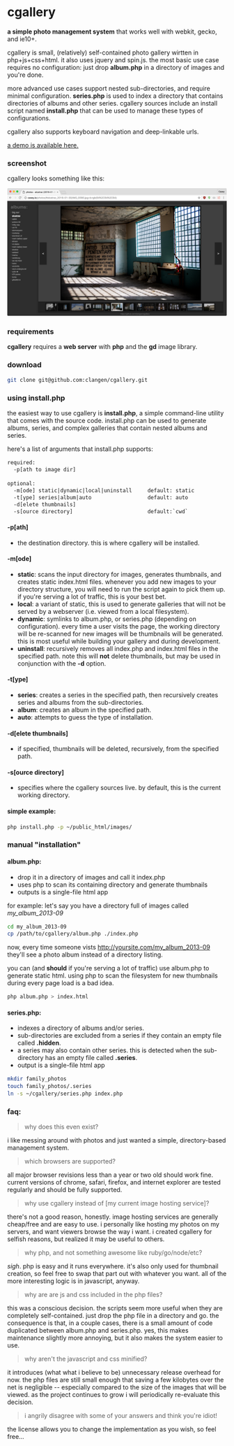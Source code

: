 cgallery
=========
**a simple photo management system** that works well with webkit, gecko, and ie10+.

cgallery is small, (relatively) self-contained photo gallery wirtten in php+js+css+html. it also uses jquery and spin.js. the most basic use case requires no configuration: just drop **album.php** in a directory of images and you're done.

more advanced use cases support nested sub-directories, and require minimal configuration. **series.php** is used to index a directory that contains directories of albums and other series. cgallery sources include an install script named **install.php** that can be used to manage these types of configurations.

cgallery also supports keyboard navigation and deep-linkable urls.

[a demo is available here.](http://casey.io/cgallery/demo)

### screenshot

cgallery looks something like this:

![windows screenshot](https://raw.githubusercontent.com/clangen/clangen-projects-static/master/cgallery/screenshots/cgallery01.png)


### requirements
**cgallery** requires a **web server** with **php** and the **gd** image library.

### download
```sh
git clone git@github.com:clangen/cgallery.git
```

### using install.php
the easiest way to use cgallery is **install.php**, a simple command-line utility that comes with the source code. install.php can be used to generate albums, series, and complex galleries that contain nested albums and series.

here's a list of arguments that install.php supports:

```
required:
  -p[ath to image dir]

optional:
  -m[ode] static|dynamic|local|uninstall     default: static
  -t[ype] series|album|auto                  default: auto
  -d[elete thumbnails]
  -s[ource directory]                        default:`cwd`
```

#### -p[ath]
* the destination directory. this is where cgallery will be installed.

#### -m[ode]
* **static**: scans the input directory for images, generates thumbnails, and creates static index.html files. whenever you add new images to your directory structure, you will need to run the script again to pick them up. if you're serving a lot of traffic, this is your best bet.
* **local**: a variant of static, this is used to generate galleries that will not be served by a webserver (i.e. viewed from a local filesystem).
* **dynamic**: symlinks to album.php, or series.php (depending on configuration). every time a user visits the page, the working directory will be re-scanned for new images will be thumbnails will be generated. this is most useful while building your gallery and during development.
* **uninstall**: recursively removes all index.php and index.html files in the specified path. note this will **not** delete thumbnails, but may be used in conjunction with the **-d** option.

#### -t[ype]
* **series**: creates a series in the specified path, then recursively creates series and albums from the sub-directories.
* **album**: creates an album in the specified path.
* **auto**: attempts to guess the type of installation.

#### -d[elete thumbnails]
* if specified, thumbnails will be deleted, recursively, from the specified path.

#### -s[ource directory]
* specifies where the cgallery sources live. by default, this is the current working directory.

#### simple example:

```sh
php install.php -p ~/public_html/images/
```

### manual "installation"

#### album.php:
* drop it in a directory of images and call it index.php
* uses php to scan its containing directory and generate thumbnails
* outputs is a single-file html app

for example: let's say you have a directory full of images called *my_album_2013-09*
```sh
cd my_album_2013-09
cp /path/to/cgallery/album.php ./index.php
```
now, every time someone vists http://yoursite.com/my_album_2013-09 they'll see a photo album instead of a directory listing.

you can (and **should** if you're serving a lot of traffic) use album.php to generate static html. using php to scan the filesystem for new thumbnails during every page load is a bad idea.

```sh
php album.php > index.html
```

#### series.php:
* indexes a directory of albums and/or series.
* sub-directories are excluded from a series if they contain an empty file called **.hidden**.
* a  series may also contain other series. this is detected when the sub-directory has an empty file called **.series**.
* output is a single-file html app

```sh
mkdir family_photos
touch family_photos/.series
ln -s ~/cgallery/series.php index.php
```

### faq:

> why does this even exist?

i like messing around with photos and just wanted a simple, directory-based management system.

> which browsers are supported?

all major browser revisions less than a year or two old should work fine. current versions of chrome, safari, firefox, and internet explorer are tested regularly and should be fully supported.

> why use cgallery instead of [my current image hosting service]?

there's not a good reason, honestly. image hosting services are generally cheap/free and are easy to use. i personally like hosting my photos on my servers, and want viewers browse the way i want. i created cgallery for selfish reasons, but realized it may be useful to others.

> why php, and not something awesome like ruby/go/node/etc?

*sigh*. php is easy and it runs everywhere. it's also only used for thumbnail creation, so feel free to swap that part out with whatever you want. all of the more interesting logic is in javascript, anyway.

> why are are js and css included in the php files?

this was a conscious decision. the scripts seem more useful when they are completely self-contained. just drop the php file in a directory and go. the consequence is that, in a couple cases, there is a small amount of code duplicated between album.php and series.php. yes, this makes maintenance slightly more annoying, but it also makes the system easier to use.

> why aren't the javascript and css minified?

it introduces (what what i believe to be) unnecessary release overhead for now. the php files are still small enough that saving a few kilobytes over the net is negligible -- especially compared to the size of the images that will be viewed. as the project continues to grow i will periodically re-evaluate this decision.

> i angrily disagree with some of your answers and think you're idiot!

the license allows you to change the implementation as you wish, so feel free...
